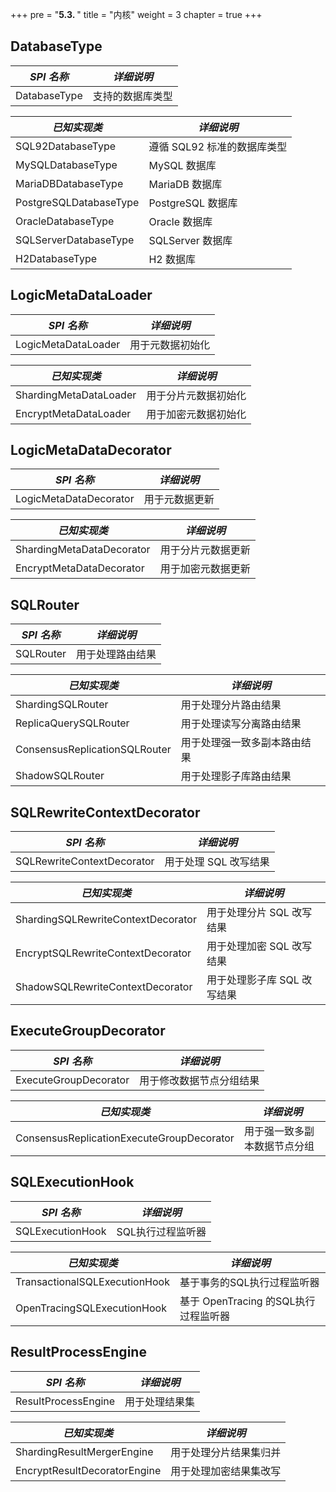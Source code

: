 +++
pre = "<b>5.3. </b>"
title = "内核"
weight = 3
chapter = true
+++

## DatabaseType

| *SPI 名称*             | *详细说明*                |
| ---------------------- | ------------------------ |
| DatabaseType           | 支持的数据库类型           |

| *已知实现类*            | *详细说明*                |
| ---------------------- | ------------------------ |
| SQL92DatabaseType      | 遵循 SQL92 标准的数据库类型 |
| MySQLDatabaseType      | MySQL 数据库              |
| MariaDBDatabaseType    | MariaDB 数据库            |
| PostgreSQLDatabaseType | PostgreSQL 数据库         |
| OracleDatabaseType     | Oracle 数据库             |
| SQLServerDatabaseType  | SQLServer 数据库          |
| H2DatabaseType         | H2 数据库                 |

## LogicMetaDataLoader

| *SPI 名称*             | *详细说明*         |
| ---------------------- | ----------------- |
| LogicMetaDataLoader    | 用于元数据初始化    |

| *已知实现类*            | *详细说明*         |
| ---------------------- | ----------------- |
| ShardingMetaDataLoader | 用于分片元数据初始化 |
| EncryptMetaDataLoader  | 用于加密元数据初始化 |

## LogicMetaDataDecorator

| *SPI 名称*                | *详细说明*        |
| ------------------------ | ---------------- |
| LogicMetaDataDecorator   | 用于元数据更新     |

| *已知实现类*               | *详细说明*        |
| ------------------------- | ---------------- |
| ShardingMetaDataDecorator | 用于分片元数据更新 |
| EncryptMetaDataDecorator  | 用于加密元数据更新 |

## SQLRouter

| *SPI 名称*                   | *详细说明*                 |
| ---------------------------- | ------------------------- |
| SQLRouter                    | 用于处理路由结果            |

| *已知实现类*                   | *详细说明*                |
| ----------------------------- | ------------------------ |
| ShardingSQLRouter             | 用于处理分片路由结果       |
| ReplicaQuerySQLRouter         | 用于处理读写分离路由结果    |
| ConsensusReplicationSQLRouter | 用于处理强一致多副本路由结果 |
| ShadowSQLRouter               | 用于处理影子库路由结果      |

## SQLRewriteContextDecorator

| *SPI 名称*                         | *详细说明*                 |
| ---------------------------------- | ------------------------- |
| SQLRewriteContextDecorator         | 用于处理 SQL 改写结果       |

| *已知实现类*                        | *详细说明*                 |
| ---------------------------------- | ------------------------- |
| ShardingSQLRewriteContextDecorator | 用于处理分片 SQL 改写结果   |
| EncryptSQLRewriteContextDecorator  | 用于处理加密 SQL 改写结果   |
| ShadowSQLRewriteContextDecorator   | 用于处理影子库 SQL 改写结果 |

## ExecuteGroupDecorator

| *SPI 名称*                   | *详细说明*             |
| ---------------------------- | --------------------- |
| ExecuteGroupDecorator        | 用于修改数据节点分组结果 |

| *已知实现类*                               | *详细说明*                |
| ----------------------------------------- | ------------------------ |
| ConsensusReplicationExecuteGroupDecorator | 用于强一致多副本数据节点分组 |

## SQLExecutionHook

| *SPI 名称*                     | *详细说明*                        |
| ----------------------------- | --------------------------------- |
| SQLExecutionHook              | SQL执行过程监听器 |

| *已知实现类*                   | *详细说明*                         |
| ----------------------------- | --------------------------------- |
| TransactionalSQLExecutionHook | 基于事务的SQL执行过程监听器          |
| OpenTracingSQLExecutionHook   | 基于 OpenTracing 的SQL执行过程监听器 |

## ResultProcessEngine

| *SPI 名称*                   | *详细说明*           |
| ---------------------------- | ------------------- |
| ResultProcessEngine          | 用于处理结果集        |

| *已知实现类*                  | *详细说明*           |
| ---------------------------- | ------------------- |
| ShardingResultMergerEngine   | 用于处理分片结果集归并 |
| EncryptResultDecoratorEngine | 用于处理加密结果集改写 |
